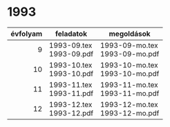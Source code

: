# 1993

| évfolyam | feladatok | megoldások |
|---:|---|---|
| 9|1993-09.tex <br> 1993-09.pdf | 1993-09-mo.tex <br> 1993-09-mo.pdf|
| 10|1993-10.tex <br> 1993-10.pdf | 1993-10-mo.tex <br> 1993-10-mo.pdf|
| 11|1993-11.tex <br> 1993-11.pdf | 1993-11-mo.tex <br> 1993-11-mo.pdf|
| 12|1993-12.tex <br> 1993-12.pdf | 1993-12-mo.tex <br> 1993-12-mo.pdf|
